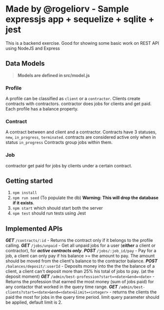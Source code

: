 # Made by @rogeliorv - Sample expressjs app + sequelize + sqlite + jest

This is a backend exercise. Good for showing some basic work on REST API using NodeJS and Express

## Data Models

> **Models are defined in src/model.js**

### Profile
A profile can be classified as `client` or a `contractor`.
Clients create contracts with contractors. contractor does jobs for clients and get paid.
Each profile has a balance property.

### Contract
A contract between and client and a contractor.
Contracts have 3 statuses, `new`, `in_progress`, `terminated`. contracts are considered active only when in status `in_progress`
Contracts group jobs within them.

### Job
contractor get paid for jobs by clients under a certain contract.

## Getting started


1. `npm install`
2. `npm run seed` (To populate the db) **Warning: This will drop the database if it exists**.
3. `npm start` which should start both the server
4. `npm test` should run tests using Jest


## Implemented APIs

***GET*** `/contracts/:id` - Returns the contract only if it belongs to the profile calling.
***GET*** `/jobs/unpaid` -  Get all unpaid jobs for a user (***either*** a client or contractor), for ***active contracts only***.
***POST*** `/jobs/:job_id/pay` - Pay for a job, a client can only pay if his balance >= the amount to pay. The amount should be moved from the client's balance to the contractor balance.
***POST*** `/balances/deposit/:userId` - Deposits money into the the the balance of a client, a client can't deposit more than 25% his total of jobs to pay. (at the deposit moment)
***GET*** `/admin/best-profession?start=<date>&end=<date>` - Returns the profession that earned the most money (sum of jobs paid) for any contactor that worked in the query time range.
***GET*** `/admin/best-clients?start=<date>&end=<date>&limit=<integer>` - returns the clients the paid the most for jobs in the query time period. limit query parameter should be applied, default limit is 2.

